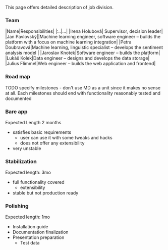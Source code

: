 
This page offers detailed description of job division.

### Team

|Name|Responsibilities|
|:..|...|
|Irena Holubová| Supervisor, decision leader|
|Jan Pavlovský||Machine learning engineer, software engineer – builds the platform with a focus on machine learning integration|
|Petra Doubravová|Machine learning, linguistic specialist – develops the sentiment analysis model |
|Jaroslav Knotek|Software engineer – builds the platform|
|Lukáš Kolek|Data engineer – designs and develops the data storage|
|Julius Flimmel|Web engineer – builds the web application and frontend|

### Road map

TODO specify milestones - don't use MD as a unit since it makes no sense at all.
Each milestones should end with functionality reasonably tested and documented

### Bare app

Expected Length 2 months

- satisfies basic requirements
  - user can use it with some tweaks and hacks
  - does not offer any extensibility
- very unstable

### Stabilization

Expected length: 3mo

- full functionality covered
  - extensibility
- stable but not production ready

### Polishing

Expected length: 1mo

- Installation guide
- Documentation finalization
- Presentation preparation
  - Test data


